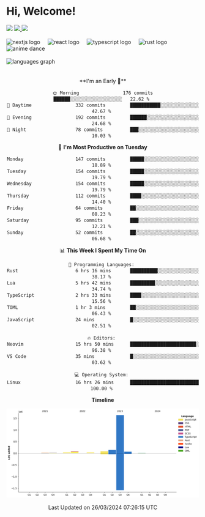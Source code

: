 <div align="center">
  <h1 align="left">
    Hi, Welcome!
  </h1>
  <div align="left">
    <div>
      <img src="https://img.shields.io/github/followers/kraken-afk.svg?style=social&label=Follow&maxAge=2592000" />
      <a href="https://twitter.com/trshppl">
        <img src="https://img.shields.io/twitter/follow/trshppl" />
      </a>
      <a href="https://nv-me.vercel.app">
        <img src="https://img.shields.io/badge/visit-my_site-blue" />
      </a>
    </div>
    <br />
    <div>
      <img src="https://skillicons.dev/icons?i=nextjs" height="40" alt="nextjs logo" />
      <img width="12" />
      <img src="https://skillicons.dev/icons?i=react" height="40" alt="react logo" />
      <img width="12" />
      <img src="https://skillicons.dev/icons?i=ts" height="40" alt="typescript logo" />
      <img width="12" />
      <img src="https://skillicons.dev/icons?i=rust" height="40" alt="rust logo" />
      <img src="https://media.tenor.com/sbvSVkB_hq8AAAAi/anime-dens.gif" alt="anime dance" height="40" />
    </div>
    <br />
    <div>
      <img src="https://github-readme-stats.vercel.app/api/top-langs?username=kraken-afk&locale=en&hide_title=false&layout=compact&card_width=320&langs_count=6&theme=rose_pine&hide_border=true&order=2" height="150" alt="languages graph" />
    </div>
  </div>
  <br />
  <br/>
  <!--START_SECTION:waka-->
**I'm an Early 🐤** 

```text
🌞 Morning                176 commits         ██████░░░░░░░░░░░░░░░░░░░   22.62 % 
🌆 Daytime                332 commits         ███████████░░░░░░░░░░░░░░   42.67 % 
🌃 Evening                192 commits         ██████░░░░░░░░░░░░░░░░░░░   24.68 % 
🌙 Night                  78 commits          ███░░░░░░░░░░░░░░░░░░░░░░   10.03 % 
```
📅 **I'm Most Productive on Tuesday** 

```text
Monday                   147 commits         █████░░░░░░░░░░░░░░░░░░░░   18.89 % 
Tuesday                  154 commits         █████░░░░░░░░░░░░░░░░░░░░   19.79 % 
Wednesday                154 commits         █████░░░░░░░░░░░░░░░░░░░░   19.79 % 
Thursday                 112 commits         ████░░░░░░░░░░░░░░░░░░░░░   14.40 % 
Friday                   64 commits          ██░░░░░░░░░░░░░░░░░░░░░░░   08.23 % 
Saturday                 95 commits          ███░░░░░░░░░░░░░░░░░░░░░░   12.21 % 
Sunday                   52 commits          ██░░░░░░░░░░░░░░░░░░░░░░░   06.68 % 
```


📊 **This Week I Spent My Time On** 

```text
💬 Programming Languages: 
Rust                     6 hrs 16 mins       ██████████░░░░░░░░░░░░░░░   38.17 % 
Lua                      5 hrs 42 mins       █████████░░░░░░░░░░░░░░░░   34.74 % 
TypeScript               2 hrs 33 mins       ████░░░░░░░░░░░░░░░░░░░░░   15.56 % 
TOML                     1 hr 3 mins         ██░░░░░░░░░░░░░░░░░░░░░░░   06.43 % 
JavaScript               24 mins             █░░░░░░░░░░░░░░░░░░░░░░░░   02.51 % 

🔥 Editors: 
Neovim                   15 hrs 50 mins      ████████████████████████░   96.38 % 
VS Code                  35 mins             █░░░░░░░░░░░░░░░░░░░░░░░░   03.62 % 

💻 Operating System: 
Linux                    16 hrs 26 mins      █████████████████████████   100.00 % 
```

**Timeline**

![Lines of Code chart](https://raw.githubusercontent.com/kraken-afk/kraken-afk/main/assets/bar_graph.png)


 Last Updated on 26/03/2024 07:26:15 UTC
<!--END_SECTION:waka-->
</div>
<br />